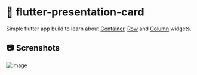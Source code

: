 # :iphone: flutter-presentation-card

Simple flutter app build to learn about [Container](https://api.flutter.dev/flutter/widgets/Container-class.html), [Row](https://api.flutter.dev/flutter/widgets/Row-class.html) and [Column](https://api.flutter.dev/flutter/widgets/Column-class.html) widgets.

## :camera: Screnshots
![image](https://i.ibb.co/WGC75SH/Screenshot-20200217-163000.jpg)
